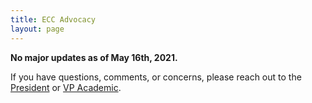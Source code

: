 ```yaml
---
title: ECC Advocacy
layout: page
---
```


**No major updates as of May 16th, 2021.**

 If you have questions, comments, or concerns, please reach out to the [President](mailto:president@skule.ca) or [VP Academic](mailto:vpacademic@skule.ca).